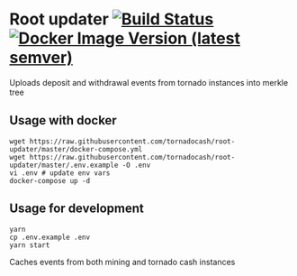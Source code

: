 # Root updater [![Build Status](https://github.com/tornadocash/root-updater/workflows/build/badge.svg)](https://github.com/tornadocash/root-updater/actions) [![Docker Image Version (latest semver)](https://img.shields.io/docker/v/tornadocash/root-updater?logo=docker&logoColor=%23FFFFFF&sort=semver)](https://hub.docker.com/repository/docker/tornadocash/root-updater)

Uploads deposit and withdrawal events from tornado instances into merkle tree

## Usage with docker

```shell script
wget https://raw.githubusercontent.com/tornadocash/root-updater/master/docker-compose.yml
wget https://raw.githubusercontent.com/tornadocash/root-updater/master/.env.example -O .env
vi .env # update env vars
docker-compose up -d
```

## Usage for development

```shell script
yarn
cp .env.example .env
yarn start
```

Caches events from both mining and tornado cash instances
